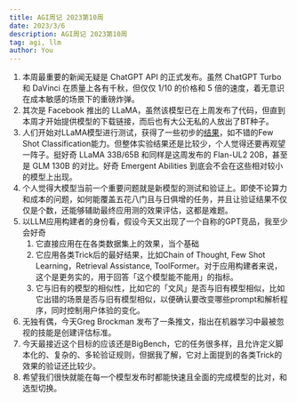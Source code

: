 ```yaml
---
title: AGI周记 2023第10周
date: 2023/3/6
description: AGI周记 2023第10周
tag: agi, llm
author: You
---
```


1. 本周最重要的新闻无疑是 ChatGPT API 的正式发布。虽然 ChatGPT Turbo 和 DaVinci 在质量上各有千秋，但仅仅 1/10 的价格和 5 倍的速度，着无意识在成本敏感的场景下的重磅炸弹。
2. 其次是 Facebook 推出的 LLaMA，虽然该模型已在上周发布了代码，但直到本周才开始提供模型的下载链接，而后也有大公无私的人放出了BT种子。
3. 人们开始对LLaMA模型进行测试，获得了一些初步的[结果](https://medium.com/@enryu9000/mini-post-first-look-at-llama-4403517d41a1)，如不错的Few Shot Classification能力。但整体实验结果还是比较少，个人觉得还要再观望一阵子。挺好奇 LLaMA 33B/65B 和同样是这周发布的 Flan-UL2 20B，甚至是 GLM 130B 的对比。好奇 Emergent Abilities 到底会不会在这些相对较小的模型上出现。
4. 个人觉得大模型当前一个重要问题就是新模型的测试和验证上。即使不论算力和成本的问题，如何能覆盖五花八门且与日俱增的任务，并且让验证结果不仅仅是个数，还能够辅助最终应用测的效果评估，这都是难题。
6. 以LLM应用构建者的身份看，假设今天又出现了一个自称的GPT竞品，我至少会好奇
	1. 它直接应用在在各类数据集上的效果，当个基础
	2. 它应用各类Trick后的最好结果，比如Chain of Thought, Few Shot Learning，Retrieval Assistance, ToolFormer。对于应用构建者来说，这个是更务实的，用于回答「这个模型能不能用」的指标。
	3. 它与旧有的模型的相似性，比如它的「文风」是否与旧有模型相似，比如它出错的场景是否与旧有模型相似，以便确认要改变哪些prompt和解析程序，同时控制用户体验的变化。
6. 无独有偶，今天Greg Brockman 发布了一条推文，指出在机器学习中最被忽视的技能是创建评估标准。
7. 今天最接近这个目标的应该还是BigBench，它的任务很多样，且允许定义脚本化的、复杂的、多轮验证规则，但据我了解，它对上面提到的各类Trick的效果的验证还比较少。
8. 希望我们很快就能在每一个模型发布时都能快速且全面的完成模型的比对，和选型切换。
